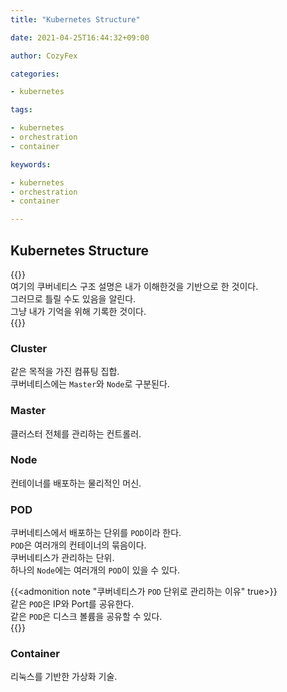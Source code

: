 ```yaml
---
title: "Kubernetes Structure"

date: 2021-04-25T16:44:32+09:00

author: CozyFex

categories:

- kubernetes

tags:

- kubernetes
- orchestration
- container

keywords:

- kubernetes
- orchestration
- container

---
```


## Kubernetes Structure

{{<admonition note>}}  
여기의 쿠버네티스 구조 설명은 내가 이해한것을 기반으로 한 것이다.  
그러므로 틀릴 수도 있음을 알린다.  
그냥 내가 기억을 위해 기록한 것이다.  
{{</admonition>}}

### Cluster

같은 목적을 가진 컴퓨팅 집합.\
쿠버네티스에는 `Master`와 `Node`로 구분된다.

### Master

클러스터 전체를 관리하는 컨트롤러.

### Node

컨테이너를 배포하는 물리적인 머신.

### POD

쿠버네티스에서 배포하는 단위를 `POD`이라 한다.\
`POD`은 여러개의 컨테이너의 묶음이다.\
쿠버네티스가 관리하는 단위.\
하나의 `Node`에는 여러개의 `POD`이 있을 수 있다.

{{<admonition note "쿠버네티스가 `POD` 단위로 관리하는 이유" true>}}  
같은 `POD`은 IP와 Port를 공유한다.  
같은 `POD`은 디스크 볼륨을 공유할 수 있다.  
{{</admonition>}}

### Container

리눅스를 기반한 가상화 기술.

